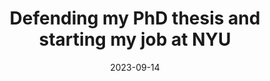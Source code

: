 ---
layout: post
title:  Defending my PhD thesis and starting my job at NYU 
date:   2023-09-14 
# description: march & april, looking forward to summer
tags: lifeupdates
categories: sample-posts
related_posts: false
---